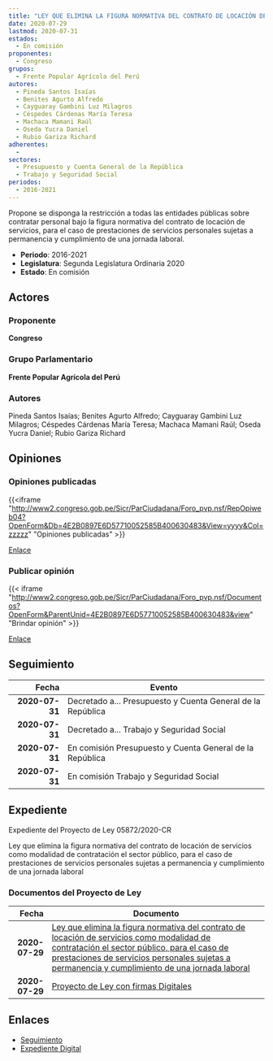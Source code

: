 ```yaml
---
title: "LEY QUE ELIMINA LA FIGURA NORMATIVA DEL CONTRATO DE LOCACIÓN DE SERVICIOS COMO MODALIDAD DE CONTRATACIÓN EN EL SECTOR PÚBLICO, PARA EL CASO DE PRESTACIONES DE SERVICIOS PERSONALES SUJETAS A PERMANENCIA Y CUMPLIMIENTO DE UNA JORNADA LABORAL"
date: 2020-07-29
lastmod: 2020-07-31
estados: 
  - En comisión
proponentes: 
  - Congreso
grupos: 
  - Frente Popular Agrícola del Perú
autores: 
  - Pineda Santos Isaías
  - Benites Agurto Alfredo
  - Cayguaray Gambini Luz Milagros
  - Céspedes Cárdenas María Teresa
  - Machaca Mamani Raúl
  - Oseda Yucra Daniel
  - Rubio Gariza Richard
adherentes: 
  - 
sectores: 
  - Presupuesto y Cuenta General de la República
  - Trabajo y Seguridad Social
periodos: 
  - 2016-2021
---
```


Propone se disponga la restricción a todas las entidades públicas sobre contratar personal bajo la figura normativa del contrato de locación de servicios, para el caso de prestaciones de servicios personales sujetas a permanencia y cumplimiento de una jornada laboral.

- **Periodo**: 2016-2021
- **Legislatura**: Segunda Legislatura Ordinaria 2020
- **Estado**: En comisión

## Actores

### Proponente

**Congreso**

### Grupo Parlamentario

**Frente Popular Agrícola del Perú**

### Autores

Pineda Santos Isaías; Benites Agurto Alfredo; Cayguaray Gambini Luz Milagros; Céspedes Cárdenas María Teresa; Machaca Mamani Raúl; Oseda Yucra Daniel; Rubio Gariza Richard


## Opiniones

### Opiniones publicadas

{{<iframe "http://www2.congreso.gob.pe/Sicr/ParCiudadana/Foro_pvp.nsf/RepOpiweb04?OpenForm&Db=4E2B0897E6D57710052585B400630483&View=yyyy&Col=zzzzz" "Opiniones publicadas" >}}

[Enlace](http://www2.congreso.gob.pe/Sicr/ParCiudadana/Foro_pvp.nsf/RepOpiweb04?OpenForm&Db=4E2B0897E6D57710052585B400630483&View=yyyy&Col=zzzzz)
### Publicar opinión

{{< iframe "http://www2.congreso.gob.pe/Sicr/ParCiudadana/Foro_pvp.nsf/Documentos?OpenForm&ParentUnid=4E2B0897E6D57710052585B400630483&view" "Brindar opinión" >}}

[Enlace](http://www2.congreso.gob.pe/Sicr/ParCiudadana/Foro_pvp.nsf/Documentos?OpenForm&ParentUnid=4E2B0897E6D57710052585B400630483&view)

## Seguimiento

| Fecha | Evento |
|------:|--------|
| **2020-07-31** | Decretado a... Presupuesto y Cuenta General de la República|
| **2020-07-31** | Decretado a... Trabajo y Seguridad Social|
| **2020-07-31** | En comisión Presupuesto y Cuenta General de la República|
| **2020-07-31** | En comisión Trabajo y Seguridad Social|


## Expediente

Expediente del Proyecto de Ley 05872/2020-CR

Ley que elimina la figura normativa del contrato de locación de servicios como modalidad de contratación el sector público, para el caso de prestaciones de servicios personales sujetas a permanencia y cumplimiento de una jornada laboral


### Documentos del Proyecto de Ley

| Fecha | Documento |
|------:|--------|
| **2020-07-29** | [Ley que elimina la figura normativa del contrato de locación de servicios como modalidad de contratación el sector público, para el caso de prestaciones de servicios personales sujetas a permanencia y cumplimiento de una jornada laboral](http://www.leyes.congreso.gob.pe/Documentos/2016_2021/Proyectos_de_Ley_y_de_Resoluciones_Legislativas/PL05872-20200729.pdf) |
| **2020-07-29** | [Proyecto de Ley con firmas Digitales](http://www.leyes.congreso.gob.pe/Documentos/2016_2021/Proyectos_de_Ley_y_de_Resoluciones_Legislativas/Proyectos_Firmas_digitales/PL05872.pdf) |

## Enlaces 

- [Seguimiento](http://www2.congreso.gob.pehttp://www2.congreso.gob.pe/Sicr/TraDocEstProc/CLProLey2016.nsf/f7fff46988ca05b1052578e100829cc7/2f4e6680e85da0bc052585b4006ec9ff?OpenDocument)
- [Expediente Digital](http://www2.congreso.gob.pehttp://www2.congreso.gob.pe/Sicr/TraDocEstProc/CLProLey2016.nsf/f7fff46988ca05b1052578e100829cc7/2f4e6680e85da0bc052585b4006ec9ff?OpenDocument&Click=05257FB7005EB655.eb71d0cf91d8294e05256cdf006b5706/$Body/0.1C6C)

